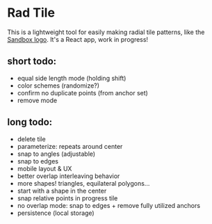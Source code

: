 # Rad Tile

This is a lightweight tool for easily making radial tile patterns, like the [Sandbox logo](https://sandbox.is). It's a React app, work in progress!

## short todo:

-   equal side length mode (holding shift)
-   color schemes (randomize?)
-   confirm no duplicate points (from anchor set)
-   remove mode

## long todo:

-   delete tile
-   parameterize: repeats around center
-   snap to angles (adjustable)
-   snap to edges
-   mobile layout & UX
-   better overlap interleaving behavior
-   more shapes! triangles, equilateral polygons...
-   start with a shape in the center
-   snap relative points in progress tile
-   no overlap mode: snap to edges + remove fully utilized anchors
-   persistence (local storage)
